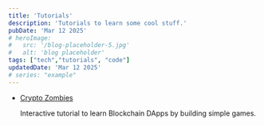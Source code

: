 ```yaml
---
title: 'Tutorials'
description: 'Tutorials to learn some cool stuff.'
pubDate: 'Mar 12 2025'
# heroImage: 
#   src: '/blog-placeholder-5.jpg'
#   alt: 'blog placeholder'
tags: ["tech","tutorials", "code"]
updatedDate: 'Mar 12 2025'
# series: "example"
---
```


- [Crypto Zombies](https://cryptozombies.io/)

    Interactive tutorial to learn Blockchain DApps by building simple games.
